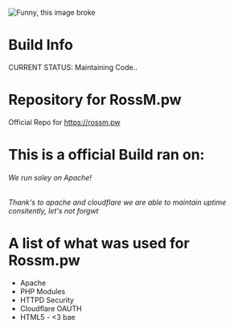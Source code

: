 ![Funny, this image broke](https://i.rossm.pw/448563.png)

# Build Info
CURRENT STATUS: Maintaining Code..

# Repository for RossM.pw   
Official Repo for https://rossm.pw

# This is a official Build ran on: 


###### We run soley on  Apache!
###### Thank's to apache and cloudflare we are able to maintain uptime consitently, let's not forgwt

# A list of what was used for Rossm.pw
- Apache
- PHP Modules
- HTTPD Security
- Cloudflare OAUTH
- HTML5 - <3 bae
